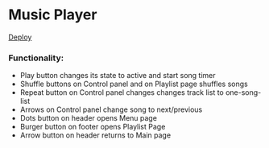 # Music Player

[Deploy](https://confident-fermat-922a9f.netlify.app/)

### Functionality:
- Play button changes its state to active and start song timer
- Shuffle buttons on Control panel and on Playlist page shuffles songs
- Repeat button on Control panel changes changes track list to one-song-list
- Arrows on Control panel change song to next/previous
- Dots button on header opens Menu page
- Burger button on footer opens Playlist Page
- Arrow button on header returns to Main page
